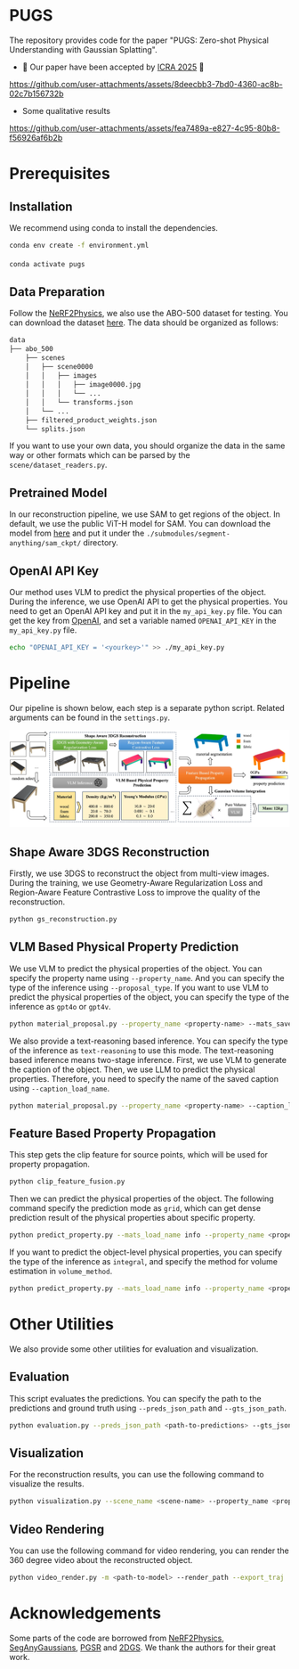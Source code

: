 # PUGS
The repository provides code for the paper "PUGS: Zero-shot Physical Understanding with Gaussian Splatting".

- 🎉 Our paper have been accepted by [ICRA 2025](https://2025.ieee-icra.org/) 🎉

https://github.com/user-attachments/assets/8deecbb3-7bd0-4360-ac8b-02c7b156732b

- Some qualitative results

https://github.com/user-attachments/assets/fea7489a-e827-4c95-80b8-f56926af6b2b

# Prerequisites
## Installation

We recommend using conda to install the dependencies.

```bash
conda env create -f environment.yml

conda activate pugs
```

## Data Preparation

Follow the [NeRF2Physics](https://github.com/ajzhai/NeRF2Physics), we also use the ABO-500 dataset for testing. You can download the dataset [here](https://github.com/ajzhai/NeRF2Physics?tab=readme-ov-file#abo-500-dataset). The data should be organized as follows:

```shell
data
├── abo_500
    ├── scenes
    │   ├── scene0000
    │   │   ├── images
    │   │   │   ├── image0000.jpg
    │   │   │   └── ...
    │   │   └── transforms.json
    │   └── ...
    ├── filtered_product_weights.json
    └── splits.json
```

If you want to use your own data, you should organize the data in the same way or other formats which can be parsed by the `scene/dataset_readers.py`.

## Pretrained Model

In our reconstruction pipeline, we use SAM to get regions of the object. In default, we use the public ViT-H model for SAM. You can download the model from [here](https://dl.fbaipublicfiles.com/segment_anything/sam_vit_h_4b8939.pth) and put it under the `./submodules/segment-anything/sam_ckpt/` directory.

## OpenAI API Key

Our method uses VLM to predict the physical properties of the object. During the inference, we use OpenAI API to get the physical properties. You need to get an OpenAI API key and put it in the `my_api_key.py` file. You can get the key from [OpenAI](https://platform.openai.com/api-keys), and set a variable named `OPENAI_API_KEY` in the `my_api_key.py` file.

```bash
echo "OPENAI_API_KEY = '<yourkey>'" >> ./my_api_key.py
```

# Pipeline

Our pipeline is shown below, each step is a separate python script. Related arguments can be found in the `settings.py`.

![pipeline](./assets/pipeline.jpg)

## Shape Aware 3DGS Reconstruction

Firstly, we use 3DGS to reconstruct the object from multi-view images. During the training, we use Geometry-Aware Regularization Loss and Region-Aware Feature Contrastive Loss to improve the quality of the reconstruction.

```bash
python gs_reconstruction.py
```

## VLM Based Physical Property Prediction

We use VLM to predict the physical properties of the object. You can specify the property name using `--property_name`. And you can specify the type of the inference using `--proposal_type`. If you want to use VLM to predict the physical properties of the object, you can specify the type of the inference as `gpt4o` or `gpt4v`.

```bash
python material_proposal.py --property_name <property-name> --mats_save_name info --proposal_type <gpt4o|gpt4v>
```

We also provide a text-reasoning based inference. You can specify the type of the inference as `text-reasoning` to use this mode. The text-reasoning based inference means two-stage inference. First, we use VLM to generate the caption of the object. Then, we use LLM to predict the physical properties. Therefore, you need to specify the name of the saved caption using `--caption_load_name`.

```bash
python material_proposal.py --property_name <property-name> --caption_load_name info --mats_save_name info --proposal_type text-reasoning 
```

## Feature Based Property Propagation

This step gets the clip feature for source points, which will be used for property propagation.

```bash
python clip_feature_fusion.py
```
Then we can predict the physical properties of the object. The following command specify the prediction mode as `grid`, which can get dense prediction result of the physical properties about specific property.

```bash
python predict_property.py --mats_load_name info --property_name <property-name> --prediction_mode grid
```

If you want to predict the object-level physical properties, you can specify the type of the inference as `integral`, and specify the method for volume estimation in `volume_method`.

```bash
python predict_property.py --mats_load_name info --property_name <property-name> --prediction_mode integral --volume_method gaussian --preds_save_name mass 
```

# Other Utilities

We also provide some other utilities for evaluation and visualization.

## Evaluation

This script evaluates the predictions. You can specify the path to the predictions and ground truth using `--preds_json_path` and `--gts_json_path`.

```bash
python evaluation.py --preds_json_path <path-to-predictions> --gts_json_path <path-to-ground-truth>
```

## Visualization

For the reconstruction results, you can use the following command to visualize the results.

```bash
python visualization.py --scene_name <scene-name> --property_name <property-name> --value_low <value-low> --value_high <value-high>
```

## Video Rendering

You can use the following command for video rendering, you can render the 360 degree video about the reconstructed object.

```bash
python video_render.py -m <path-to-model> --render_path --export_traj
```

# Acknowledgements

Some parts of the code are borrowed from [NeRF2Physics](https://github.com/ajzhai/NeRF2Physics), [SegAnyGaussians](https://github.com/Jumpat/SegAnyGaussians), [PGSR](https://github.com/zju3dv/PGSR) and [2DGS](https://github.com/hbb1/2d-gaussian-splatting). We thank the authors for their great work.


